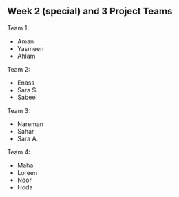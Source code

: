 ## Week 2 (special) and 3 Project Teams

Team 1:
- Aman
- Yasmeen
- Ahlam

Team 2:
- Enass
- Sara S.
- Sabeel

Team 3:
- Nareman
- Sahar
- Sara A.

Team 4:
- Maha
- Loreen
- Noor
- Hoda

